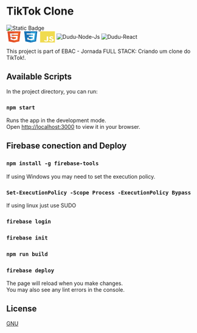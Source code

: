 # TikTok Clone

<img alt="Static Badge" src="https://img.shields.io/badge/projects_status-ready_for_deploy-green">

<div>
  <img align="center" alt="Dudu-HTML" height="30" width="40" src="https://raw.githubusercontent.com/devicons/devicon/master/icons/html5/html5-original.svg" />
  <img align="center" alt="Dudu-CSS" height="30" width="40" src="https://raw.githubusercontent.com/devicons/devicon/master/icons/css3/css3-original.svg" />
  <img align="center" alt="Dudu-Js" height="30" width="40" src="https://raw.githubusercontent.com/devicons/devicon/master/icons/javascript/javascript-plain.svg" />
  <img align="center" alt="Dudu-Node-Js" height="30" width="40" src="https://cdn.jsdelivr.net/gh/devicons/devicon/icons/nodejs/nodejs-original-wordmark.svg" />
  <img align="center" alt="Dudu-React" height="30" width="40" src="https://cdn.jsdelivr.net/gh/devicons/devicon/icons/react/react-original-wordmark.svg" />
</div>


This project is part of EBAC - Jornada FULL STACK: Criando um clone do TikTok!.

## Available Scripts

In the project directory, you can run:

### `npm start`

Runs the app in the development mode.\
Open [http://localhost:3000](http://localhost:3000) to view it in your browser.

## Firebase conection and Deploy

### `npm install -g firebase-tools`

If using Windows you may need to set the execution policy.
### `Set-ExecutionPolicy -Scope Process -ExecutionPolicy Bypass`
If using linux just use SUDO

### `firebase login`
### `firebase init`

### `npm run build`

### `firebase deploy`

The page will reload when you make changes.\
You may also see any lint errors in the console.

## License

[GNU](http://www.gnu.org/licenses/gpl.html)

